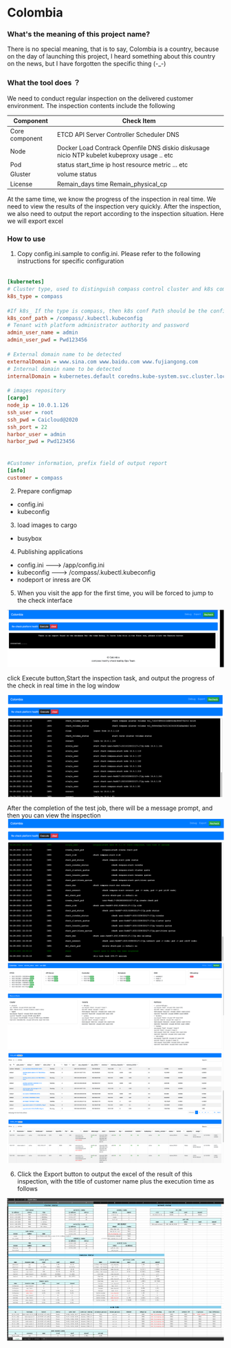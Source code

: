 # Colombia

###  What's the meaning of this project name?

There is no special meaning, that is to say, Colombia is a country, because on the day of launching this project, 
I heard something about this country on the news, but I have forgotten the specific thing   (-_-) 



### What the tool does ？


We need to conduct regular inspection on the delivered customer environment. The inspection contents include the following

|  Component    | Check Item  |
|  ----  | ----           |       
| Core component |ETCD API Server Controller  Scheduler DNS       |
| Node  |  Docker Load Contrack Openfile DNS diskio diskusage nicio  NTP kubelet  kubeproxy  usage  .. etc              |        
|Pod    |  status start_time ip host resource metric ... etc          |  
|Gluster|   volume status              |
|License|   Remain_days time Remain_physical_cp             |

At the same time, we know the progress of the inspection in real time. We need to view the results of the inspection very
quickly. After the inspection, we also need to output the report according to the inspection situation. Here we will export
excel


### How to use 

1. Copy config.ini.sample to config.ini. Please refer to the following instructions for specific configuration
```ini

[kubernetes]
# Cluster type, used to distinguish compass control cluster and k8s community version. The values are: compass, default
k8s_type = compass

#If k8s_ If the type is compass, then k8s conf Path should be the configuration file that controls the cluster
k8s_conf_path = /compass/.kubectl.kubeconfig
# Tenant with platform administrator authority and password
admin_user_name = admin
admin_user_pwd = Pwd123456

# External domain name to be detected
externalDomain = www.sina.com www.baidu.com www.fujiangong.com
# Internal domain name to be detected
internalDomain = kubernetes.default coredns.kube-system.svc.cluster.local

# images repository
[cargo]
node_ip = 10.0.1.126
ssh_user = root
ssh_pwd = Caicloud@2020
ssh_port = 22
harbor_user = admin
harbor_pwd = Pwd123456


#Customer information, prefix field of output report
[info]
customer = compass
```

2. Prepare configmap
* config.ini  
* kubeconfig

3. load images to cargo 
* busybox

4. Publishing applications
* config.ini  ---> /app/config.ini
* kubeconfig ---> /compass/.kubectl.kubeconfig
* nodeport or inress are OK

5. When you visit the app for the first time, you will be forced to jump to the check interface

![first](./img/1.png)

click Execute button,Start the inspection task, and output the progress of the check in real time in the log window

![two](./img/2.png)

After the completion of the test job, there will be a message prompt, and then you can view the inspection
![three](./img/3.png)
![four](./img/4.png)
![five](./img/5.png)

6. Click the Export button to output the excel of the result of this inspection, with the title of customer name plus 
the execution time as follows
   
![six](./img/6.png)




   





